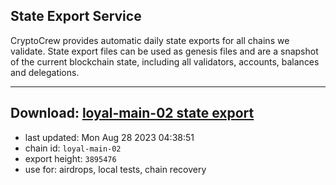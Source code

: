 ## State Export Service
CryptoCrew provides automatic daily state exports for all chains we validate. State export files can be used as genesis files and are a snapshot of the current blockchain state, including all validators, accounts, balances and delegations.

---
**Download: [loyal-main-02 state export](https://dl.ccvalidators.com/SERVICE/loyal/loyal-main-02_export_3895476.json)**
---

- last updated: Mon Aug 28 2023 04:38:51
- chain id: `loyal-main-02`
- export height: `3895476`
- use for: airdrops, local tests, chain recovery
